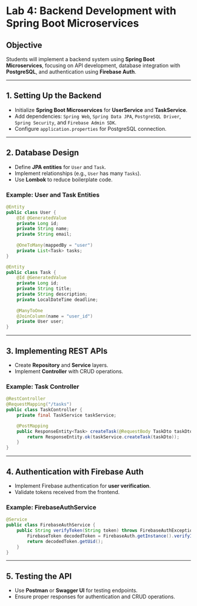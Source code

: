 # **Lab 4: Backend Development with Spring Boot Microservices**

## **Objective**
Students will implement a backend system using **Spring Boot Microservices**, focusing on API development, database integration with **PostgreSQL**, and authentication using **Firebase Auth**.

---

## **1. Setting Up the Backend**
- Initialize **Spring Boot Microservices** for **UserService** and **TaskService**.
- Add dependencies: `Spring Web`, `Spring Data JPA`, `PostgreSQL Driver`, `Spring Security`, and `Firebase Admin SDK`.
- Configure `application.properties` for PostgreSQL connection.

---

## **2. Database Design**
- Define **JPA entities** for `User` and `Task`.
- Implement relationships (e.g., `User` has many `Tasks`).
- Use **Lombok** to reduce boilerplate code.

### **Example: User and Task Entities**
```java
@Entity
public class User {
    @Id @GeneratedValue
    private Long id;
    private String name;
    private String email;
    
    @OneToMany(mappedBy = "user")
    private List<Task> tasks;
}

@Entity
public class Task {
    @Id @GeneratedValue
    private Long id;
    private String title;
    private String description;
    private LocalDateTime deadline;
    
    @ManyToOne
    @JoinColumn(name = "user_id")
    private User user;
}
```

---

## **3. Implementing REST APIs**
- Create **Repository** and **Service** layers.
- Implement **Controller** with CRUD operations.

### **Example: Task Controller**
```java
@RestController
@RequestMapping("/tasks")
public class TaskController {
    private final TaskService taskService;

    @PostMapping
    public ResponseEntity<Task> createTask(@RequestBody TaskDto taskDto) {
        return ResponseEntity.ok(taskService.createTask(taskDto));
    }
}
```

---

## **4. Authentication with Firebase Auth**
- Implement Firebase authentication for **user verification**.
- Validate tokens received from the frontend.

### **Example: FirebaseAuthService**
```java
@Service
public class FirebaseAuthService {
    public String verifyToken(String token) throws FirebaseAuthException {
        FirebaseToken decodedToken = FirebaseAuth.getInstance().verifyIdToken(token);
        return decodedToken.getUid();
    }
}
```

---

## **5. Testing the API**
- Use **Postman** or **Swagger UI** for testing endpoints.
- Ensure proper responses for authentication and CRUD operations.

